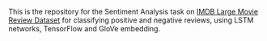 This is the repository for the Sentiment Analysis task on [IMDB Large Movie Review Dataset](http://ai.stanford.edu/~amaas/data/sentiment/) for classifying positive and negative reviews, using LSTM networks, TensorFlow and GloVe embedding.
